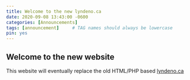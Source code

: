 ```yaml
---
title: Welcome to the new lyndeno.ca
date: 2020-09-08 13:43:00 -0600
categories: [Announcements]
tags: [announcement]     # TAG names should always be lowercase
pin: yes
---
```


## Welcome to the new website

This website will eventually replace the old HTML/PHP based [lyndeno.ca](https://lyndeno.ca)
